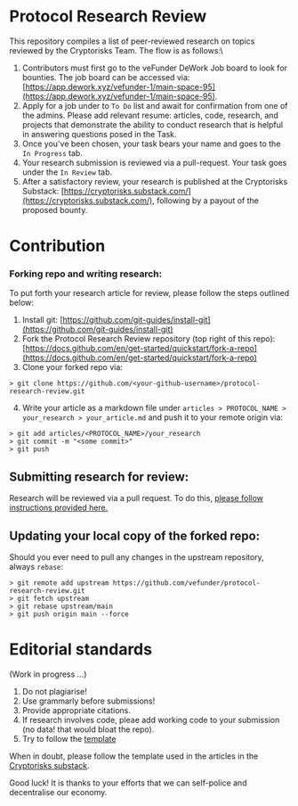 # Protocol Research Review

This repository compiles a list of peer-reviewed research on topics reviewed by the Cryptorisks Team. The flow is as follows:\

1. Contributors must first go to the veFunder DeWork Job board to look for bounties. The job board can be accessed via: [https://app.dework.xyz/vefunder-1/main-space-95](https://app.dework.xyz/vefunder-1/main-space-95).
2. Apply for a job under to `To Do` list and await for confirmation from one of the admins. Please add relevant resume: articles, code, research, and projects that demonstrate the ability to conduct research that is helpful in answering questions posed in the Task.
3. Once you've been chosen, your task bears your name and goes to the `In Progress` tab.
4. Your research submission is reviewed via a pull-request. Your task goes under the `In Review` tab.
5. After a satisfactory review, your research is published at the Cryptorisks Substack: [https://cryptorisks.substack.com/](https://cryptorisks.substack.com/), following by a payout of the proposed bounty.

# Contribution

### Forking repo and writing research:

To put forth your research article for review, please follow the steps outlined below:

1. Install git: [https://github.com/git-guides/install-git](https://github.com/git-guides/install-git)
2. Fork the Protocol Research Review repository (top right of this repo): [https://docs.github.com/en/get-started/quickstart/fork-a-repo](https://docs.github.com/en/get-started/quickstart/fork-a-repo)
3. Clone your forked repo via:

```
> git clone https://github.com/<your-github-username>/protocol-research-review.git
```

4. Write your article as a markdown file under `articles > PROTOCOL_NAME > your_research > your_article.md` and push it to your remote origin via:

```
> git add articles/<PROTOCOL_NAME>/your_research
> git commit -m "<some commit>"
> git push
```

## Submitting research for review:

Research will be reviewed via a pull request. To do this, [please follow instructions provided here.](https://docs.github.com/en/pull-requests/collaborating-with-pull-requests/proposing-changes-to-your-work-with-pull-requests/creating-a-pull-request-from-a-fork)


## Updating your local copy of the forked repo:

Should you ever need to pull any changes in the upstream repository, always `rebase`:

```
> git remote add upstream https://github.com/vefunder/protocol-research-review.git
> git fetch upstream
> git rebase upstream/main
> git push origin main --force
```

# Editorial standards

(Work in progress ...)

1. Do not plagiarise!
2. Use grammarly before submissions!
3. Provide appropriate citations.
4. If research involves code, pleae add working code to your submission (no data! that would bloat the repo).
5. Try to follow the [template](https://github.com/vefunder/protocol-research-review/blob/main/admin/templates/Report_template.md)

When in doubt, please follow the template used in the articles in the [Cryptorisks substack](https://cryptorisks.substack.com/).

Good luck! It is thanks to your efforts that we can self-police and decentralise our economy.


